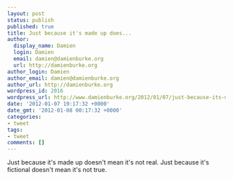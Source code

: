 ```yaml
---
layout: post
status: publish
published: true
title: Just because it's made up does...
author:
  display_name: Damien
  login: Damien
  email: damien@damienburke.org
  url: http://damienburke.org
author_login: Damien
author_email: damien@damienburke.org
author_url: http://damienburke.org
wordpress_id: 2016
wordpress_url: http://www.damienburke.org/2012/01/07/just-because-its-made-up-does/
date: '2012-01-07 19:17:32 +0000'
date_gmt: '2012-01-08 00:17:32 +0000'
categories:
- tweet
tags:
- tweet
comments: []
---
```

<p>Just because it's made up doesn't mean it's not real. Just because it's fictional doesn't mean it's not true.</p>
